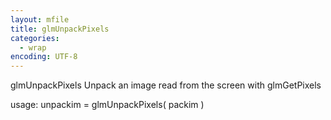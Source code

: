 ```yaml
---
layout: mfile
title: glmUnpackPixels
categories:
  - wrap
encoding: UTF-8
---
```


glmUnpackPixels  Unpack an image read from the screen with glmGetPixels

usage:  unpackim = glmUnpackPixels( packim )